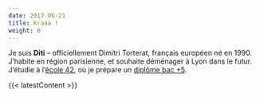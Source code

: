 ```yaml
---
date: 2017-06-21
title: Kraaa !
weight: 0
---
```


Je suis **Diti** – officiellement Dimitri Torterat, français européen né en 1990.
J’habite en région parisienne, et souhaite déménager à Lyon dans le futur.
J’étudie à l’[école 42](https://www.42.fr/), où je prépare un [diplôme bac +5](http://metiers.internet.gouv.fr/formation/1001117).

<!-- Sur internet, personne ne sait que je suis un manchot. -->

{{< latestContent >}}
